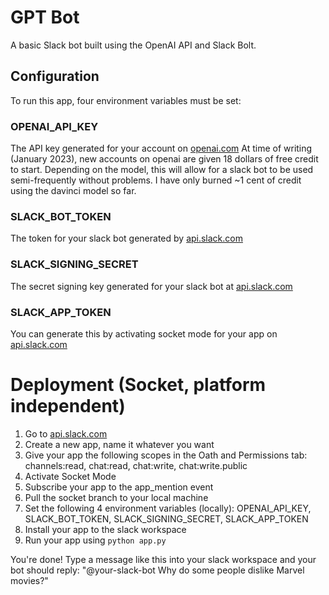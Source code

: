 # GPT Bot
A basic Slack bot built using the OpenAI API and Slack Bolt.

## Configuration
To run this app, four environment variables must be set:

### OPENAI_API_KEY
The API key generated for your account on [openai.com](https://beta.openai.com/docs/introduction/overview)
At time of writing (January 2023), new accounts on openai are given 18 dollars of free credit to start. Depending on the model, this will allow for a slack bot to be used semi-frequently without problems. I have only burned ~1 cent of credit using the davinci model so far.

### SLACK_BOT_TOKEN
The token for your slack bot generated by [api.slack.com](api.slack.com)

### SLACK_SIGNING_SECRET
The secret signing key generated for your slack bot at [api.slack.com](api.slack.com)

### SLACK_APP_TOKEN
You can generate this by activating socket mode for your app on [api.slack.com](api.slack.com)

# Deployment (Socket, platform independent)
1. Go to [api.slack.com](api.slack.com)
4. Create a new app, name it whatever you want
5. Give your app the following scopes in the Oath and Permissions tab: channels:read, chat:read, chat:write, chat:write.public
6. Activate Socket Mode
7. Subscribe your app to the app_mention event
8. Pull the socket branch to your local machine
9. Set the following 4 environment variables (locally): OPENAI_API_KEY, SLACK_BOT_TOKEN, SLACK_SIGNING_SECRET, SLACK_APP_TOKEN
10. Install your app to the slack workspace
11. Run your app using ```python app.py```

You're done! Type a message like this into your slack workspace and your bot should reply:
"@your-slack-bot Why do some people dislike Marvel movies?"
